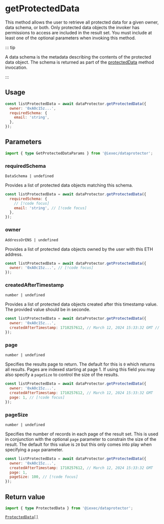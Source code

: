 # getProtectedData

This method allows the user to retrieve all protected data for a given owner,
data schema, or both. Only protected data objects the invoker has permissions to
access are included in the result set. You must include at least one of the
optional parameters when invoking this method.

::: tip

A data schema is the metadata describing the contents of the protected data
object. The schema is returned as part of the [protectedData](protectData.md)
method invocation.

:::

## Usage

```js
const listProtectedData = await dataProtector.getProtectedData({
  owner: '0xA0c15z...',
  requiredSchema: {
    email: 'string',
  },
});
```

## Parameters

```ts
import { type GetProtectedDataParams } from '@iexec/dataprotector';
```

### requiredSchema

`DataSchema | undefined`

Provides a list of protected data objects matching this schema.

```js
const listProtectedData = await dataProtector.getProtectedData({
  requiredSchema: {
    // [!code focus]
    email: 'string', // [!code focus]
  },
});
```

### owner

`AddressOrENS | undefined`

Provides a list of protected data objects owned by the user with this ETH
address.

```js
const listProtectedData = await dataProtector.getProtectedData({
  owner: '0xA0c15z...', // [!code focus]
});
```

### createdAfterTimestamp

`number | undefined`

Provides a list of protected data objects created after this timestamp value.
The provided value should be in seconde.

```js
const listProtectedData = await dataProtector.getProtectedData({
  owner: '0xA0c15z...',
  createdAfterTimestamp: 1710257612, // March 12, 2024 15:33:32 GMT // [!code focus]
});
```

### page

`number | undefined`

Specifies the results page to return. The default for this is `0` which returns
all results. Pages are indexed starting at page 1. If using this field you may
also specify a `pageSize` to control the size of the results.

```js
const listProtectedData = await dataProtector.getProtectedData({
  owner: '0xA0c15z...',
  createdAfterTimestamp: 1710257612, // March 12, 2024 15:33:32 GMT
  page: 1, // [!code focus]
});
```

### pageSize

`number | undefined`

Specifies the number of records in each page of the result set. This is used in
conjunction with the optional `page` parameter to constrain the size of the
result. The default for this value is `20` but this only comes into play when
specifying a `page` parameter.

```js
const listProtectedData = await dataProtector.getProtectedData({
  owner: '0xA0c15z...',
  createdAfterTimestamp: 1710257612, // March 12, 2024 15:33:32 GMT
  page: 1,
  pageSize: 100, // [!code focus]
});
```

## Return value

```ts
import { type ProtectedData } from '@iexec/dataprotector';
```

[`ProtectedData[]`](../types.md#protecteddata)
